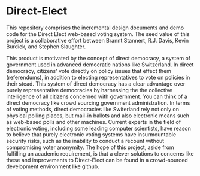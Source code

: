 Direct-Elect
============

This repository comprises the incremental design documents and demo code for the Direct Elect web-based voting system.  The seed value of this project is a collaborative effort between Brannt Stannert, R.J. Davis, Kevin Burdick, and Stephen Slaughter.

This product is motivated by the concept of direct democracy, a system of government used in advanced democratic nations like Switzerland.  In direct democracy, citizens' vote directly on policy issues that effect them (referendums), in addition to electing representatives to vote on policies in their stead.  This system of direct democracy has a clear advantage over purely representative democracies by harnessing the the collective intelligence of all citizens concerned with government.  You can think of a direct democracy like crowd sourcing government administration.  In terms of voting methods, direct democracies like Switerland rely not only on physical polling places, but mail-in ballots and also electronic means such as web-based polls and other machines. Current experts in the field of electronic voting, including some leading computer scientists, have reason to believe that purely electronic voting systems have insurmountable security risks, such as the inability to conduct a recount without compromising voter anonymity. The hope of this project, aside from fulfilling an academic requirement, is that a clever solutions to concerns like these and improvements to Direct-Elect can be found in a crowd-sourced development environment like github.   

